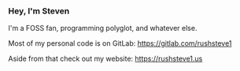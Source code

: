 ### Hey, I'm Steven

I'm a FOSS fan, programming polyglot, and whatever else.

Most of my personal code is on GitLab: https://gitlab.com/rushsteve1

Aside from that check out my website: https://rushsteve1.us

<!--
**rushsteve1/rushsteve1** is a ✨ _special_ ✨ repository because its `README.md` (this file) appears on your GitHub profile.

Here are some ideas to get you started:

- 🔭 I’m currently working on ...
- 🌱 I’m currently learning ...
- 👯 I’m looking to collaborate on ...
- 🤔 I’m looking for help with ...
- 💬 Ask me about ...
- 📫 How to reach me: ...
- 😄 Pronouns: ...
- ⚡ Fun fact: ...
-->
